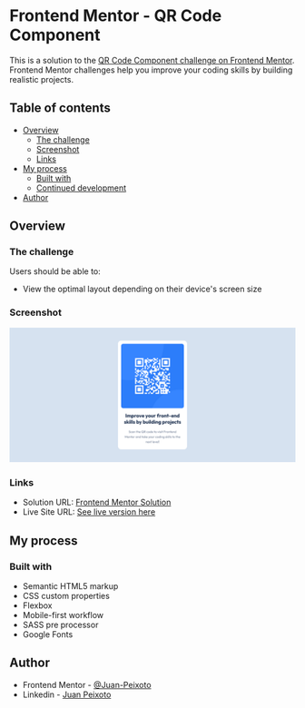 # Frontend Mentor - QR Code Component

This is a solution to the [QR Code Component challenge on Frontend Mentor](https://www.frontendmentor.io/challenges/qr-code-component-iux_sIO_H). Frontend Mentor challenges help you improve your coding skills by building realistic projects. 

## Table of contents

- [Overview](#overview)
  - [The challenge](#the-challenge)
  - [Screenshot](#screenshot)
  - [Links](#links)
- [My process](#my-process)
  - [Built with](#built-with)
  - [Continued development](#continued-development)
- [Author](#author)

## Overview

### The challenge

Users should be able to:

- View the optimal layout depending on their device's screen size

### Screenshot

![](./images/desktop-screenshot.png)

### Links

- Solution URL: [Frontend Mentor Solution](https://www.frontendmentor.io/challenges/qr-code-component-iux_sIO_H/hub/sass-and-mobile-first-workflow-6055gpuo1J)
- Live Site URL: [See live version here](https://juan-peixoto.github.io/frontendmentor-qrcode-component/)

## My process

### Built with

- Semantic HTML5 markup
- CSS custom properties
- Flexbox
- Mobile-first workflow
- SASS pre processor
- Google Fonts

## Author
- Frontend Mentor - [@Juan-Peixoto](https://www.frontendmentor.io/profile/Juan-Peixoto)
- Linkedin - [Juan Peixoto](https://www.linkedin.com/in/juanpeixoto1998)
